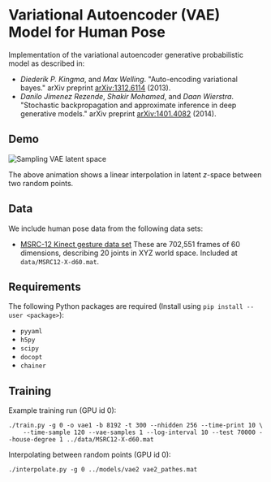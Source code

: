
# Variational Autoencoder (VAE) Model for Human Pose

Implementation of the variational autoencoder generative probabilistic model
as described in:

- _Diederik P. Kingma_, and _Max Welling_. "Auto-encoding variational bayes."
  arXiv preprint [arXiv:1312.6114](http://arxiv.org/abs/1312.6114) (2013).
- _Danilo Jimenez Rezende_, _Shakir Mohamed_, and _Daan Wierstra_. "Stochastic
  backpropagation and approximate inference in deep generative models."
  arXiv preprint [arXiv:1401.4082](http://arxiv.org/abs/1401.4082) (2014).

## Demo

![Sampling VAE latent space](models/vae2_path_2.gif)

The above animation shows a linear interpolation in latent _z_-space between
two random points.

## Data

We include human pose data from the following data sets:

- [MSRC-12 Kinect gesture data set](http://research.microsoft.com/en-us/um/cambridge/projects/msrc12/)
  These are 702,551 frames of 60 dimensions, describing 20 joints in XYZ world
  space.  Included at `data/MSRC12-X-d60.mat`.

## Requirements

The following Python packages are required (Install using `pip install --user <package>`):

- `pyyaml`
- `h5py`
- `scipy`
- `docopt`
- `chainer`

## Training

Example training run (GPU id 0):

```
./train.py -g 0 -o vae1 -b 8192 -t 300 --nhidden 256 --time-print 10 \
    --time-sample 120 --vae-samples 1 --log-interval 10 --test 70000 --house-degree 1 ../data/MSRC12-X-d60.mat
```

Interpolating between random points (GPU id 0):

```
./interpolate.py -g 0 ../models/vae2 vae2_pathes.mat
```
